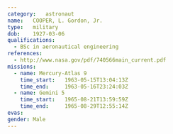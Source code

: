 ```yaml
---
category:	astronaut
name:	COOPER, L. Gordon, Jr.
type:	military
dob:	1927-03-06
qualifications:
  - BSc in aeronautical engineering
references:
  - http://www.nasa.gov/pdf/740566main_current.pdf
missions:
  - name: Mercury-Atlas 9
    time_start:   1963-05-15T13:04:13Z
    time_end:     1963-05-16T23:24:03Z
  - name: Gemini 5
    time_start:   1965-08-21T13:59:59Z
    time_end:     1965-08-29T12:55:14Z
evas:
gender:	Male
---
```

